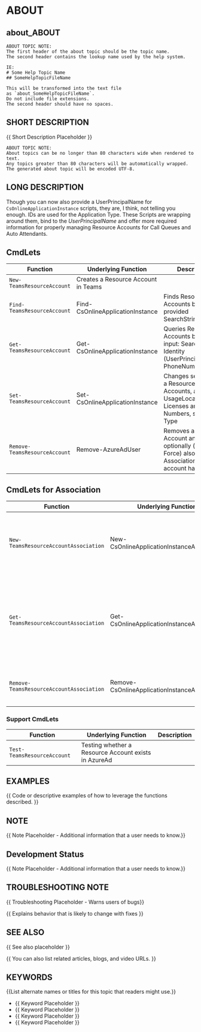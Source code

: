 ﻿# ABOUT

## about_ABOUT

```
ABOUT TOPIC NOTE:
The first header of the about topic should be the topic name.
The second header contains the lookup name used by the help system.

IE:
# Some Help Topic Name
## SomeHelpTopicFileName

This will be transformed into the text file
as `about_SomeHelpTopicFileName`.
Do not include file extensions.
The second header should have no spaces.
```

## SHORT DESCRIPTION

{{ Short Description Placeholder }}

```
ABOUT TOPIC NOTE:
About topics can be no longer than 80 characters wide when rendered to text.
Any topics greater than 80 characters will be automatically wrapped.
The generated about topic will be encoded UTF-8.
```

## LONG DESCRIPTION

Though you can now also provide a UserPrincipalName for `CsOnlineApplicationInstance` scripts, they are, I think, not telling you enough. IDs are used for the Application Type. These Scripts are wrapping around them, bind to the *UserPrincipalName* and offer more required information for properly managing Resource Accounts for Call Queues and Auto Attendants.

## CmdLets

| Function                      | Underlying Function                 | Description                                                                                                 |
| ----------------------------- | ----------------------------------- | ----------------------------------------------------------------------------------------------------------- |
| `New-TeamsResourceAccount`    | Creates a Resource Account in Teams |                                                                                                             |
| `Find-TeamsResourceAccount`   | Find-CsOnlineApplicationInstance    | Finds Resource Accounts based on provided SearchString                                                      |
| `Get-TeamsResourceAccount`    | Get-CsOnlineApplicationInstance     | Queries Resource Accounts based on input: SearchString, Identity (UserPrincipalName), PhoneNumber, Type     |
| `Set-TeamsResourceAccount`    | Set-CsOnlineApplicationInstance     | Changes settings for a Resource Accounts, applying UsageLocation, Licenses and Phone Numbers, swapping Type |
| `Remove-TeamsResourceAccount` | Remove-AzureAdUser                  | Removes a Resource Account and optionally (with -Force) also the Associations this account has.             |


## CmdLets for Association

| Function                                 | Underlying Function                           | Description                                                                                          |
| ---------------------------------------- | --------------------------------------------- | ---------------------------------------------------------------------------------------------------- |
| `New-TeamsResourceAccountAssociation`    | New-CsOnlineApplicationInstanceAssociation    | Links one or more Resource Accounts to a Call Queue or an Auto Attendant                             |
| `Get-TeamsResourceAccountAssociation`    | Get-CsOnlineApplicationInstanceAssociation    | Queries links for one or more Resource Accounts to Call Queues or Auto Attendants. Also shows Status |
| `Remove-TeamsResourceAccountAssociation` | Remove-CsOnlineApplicationInstanceAssociation | Removes a link for one or more Resource Accounts                                                     |

### Support CmdLets

| Function                                 | Underlying Function                           | Description                                                                                          |
| ---------------------------------------- | --------------------------------------------- | ---------------------------------------------------------------------------------------------------- |
| `Test-TeamsResourceAccount`       | Testing whether a Resource Account exists in AzureAd                                                        |

## EXAMPLES

{{ Code or descriptive examples of how to leverage the functions described. }}

## NOTE

{{ Note Placeholder - Additional information that a user needs to know.}}

## Development Status

{{ Note Placeholder - Additional information that a user needs to know.}}

## TROUBLESHOOTING NOTE

{{ Troubleshooting Placeholder - Warns users of bugs}}

{{ Explains behavior that is likely to change with fixes }}

## SEE ALSO

{{ See also placeholder }}

{{ You can also list related articles, blogs, and video URLs. }}

## KEYWORDS

{{List alternate names or titles for this topic that readers might use.}}

- {{ Keyword Placeholder }}
- {{ Keyword Placeholder }}
- {{ Keyword Placeholder }}
- {{ Keyword Placeholder }}
